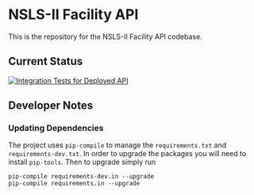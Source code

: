 # NSLS-II Facility API

This is the repository for the NSLS-II Facility API codebase. 

## Current Status

[![Integration Tests for Deployed API](https://github.com/NSLS2/nsls2api/actions/workflows/test-production-deployment.yml/badge.svg)](https://github.com/NSLS2/nsls2api/actions/workflows/test-production-deployment.yml)

## Developer Notes 

### Updating Dependencies

The project uses `pip-compile` to manage the `requirements.txt` and `requirements-dev.txt`. 
In order to upgrade the packages you will need to install `pip-tools`.  Then to upgrade simply run 

```
pip-compile requirements-dev.in --upgrade
pip-compile requirements.in --upgrade
```

